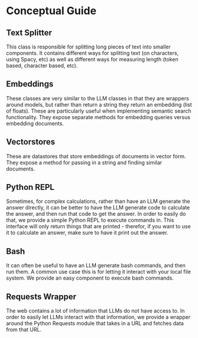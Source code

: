 # Conceptual Guide

## Text Splitter
This class is responsible for splitting long pieces of text into smaller components.
It contains different ways for splitting text (on characters, using Spacy, etc)
as well as different ways for measuring length (token based, character based, etc).

## Embeddings
These classes are very similar to the LLM classes in that they are wrappers around models, 
but rather than return a string they return an embedding (list of floats). These are particularly useful when 
implementing semantic search functionality. They expose separate methods for embedding queries versus embedding documents.

## Vectorstores
These are datastores that store embeddings of documents in vector form.
They expose a method for passing in a string and finding similar documents.

## Python REPL
Sometimes, for complex calculations, rather than have an LLM generate the answer directly, 
it can be better to have the LLM generate code to calculate the answer, and then run that code to get the answer. 
In order to easily do that, we provide a simple Python REPL to execute commands in.
This interface will only return things that are printed - 
therefor, if you want to use it to calculate an answer, make sure to have it print out the answer.

## Bash
It can often be useful to have an LLM generate bash commands, and then run them. 
A common use case this is for letting it interact with your local file system. 
We provide an easy component to execute bash commands.

## Requests Wrapper
The web contains a lot of information that LLMs do not have access to. 
In order to easily let LLMs interact with that information, 
we provide a wrapper around the Python Requests module that takes in a URL and fetches data from that URL.